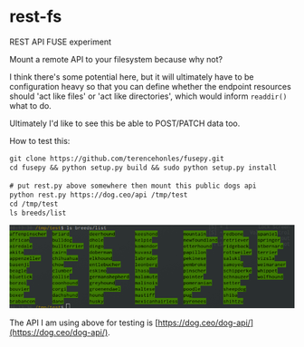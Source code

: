 # rest-fs
REST API FUSE experiment

Mount a remote API to your filesystem because why not?

I think there's some potential here, but it will ultimately have to be configuration heavy so that you can define
whether the endpoint resources should 'act like files' or 'act like directories', which would inform `readdir()`
what to do.

Ultimately I'd like to see this be able to POST/PATCH data too.


How to test this:
```
git clone https://github.com/terencehonles/fusepy.git
cd fusepy && python setup.py build && sudo python setup.py install

# put rest.py above somewhere then mount this public dogs api
python rest.py https://dog.ceo/api /tmp/test
cd /tmp/test
ls breeds/list
```

![Alt text](/images/rest-fs.png?raw=true "Example Screenshot ls")

The API I am using above for testing is [https://dog.ceo/dog-api/](https://dog.ceo/dog-api/).
